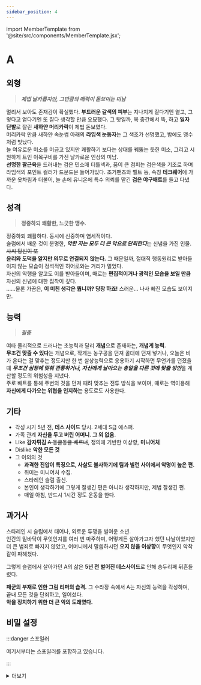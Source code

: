 ```yaml
---
sidebar_position: 4
---
```


import MemberTemplate from '@site/src/components/MemberTemplate.jsx';

# A

<MemberTemplate
  title="울프독"
  image="/img/w.png"
  codename="A"
  gender="남성"
  age="24"
  height="184cm"
  affiliation="현장대응국"
  ability="[S급] 필중"
  bg="#3AB8DE"
  cr="#fff"
/>

## 외형
> ***제법 날카롭지만, 그만큼의 매력이 돋보이는 미남***
 
멀리서 보아도 존재감이 확실했다. **부드러운 갈색의 피부**는 지나치게 짙다기엔 옅고, 그렇다고 옅다기엔 또 짙다 생각할 만큼 오묘했다. 그 탓일까, 목 중간에서 뚝, 하고 **일자 단발**로 잘린 **새하얀 머리카락**이 제법 돋보였다.  
머리카락 만큼 새하얀 속눈썹 아래의 **라임색 눈동자**는 그 색조가 선명했고, 밤에도 맹수처럼 빛났다.  
늘 여유로운 미소를 머금고 있지만 쾌활하기 보다는 상대를 꿰뚫는 듯한 미소, 그리고 시원하게 트인 이목구비를 가진 날카로운 인상의 미남.  
**선명한 팔근육**을 드러내는 검은 민소매 터틀넥과, 품이 큰 점퍼는 검은색을 기조로 하며 라임색의 포인트 컬러가 드문드문 들어가있다. 조거팬츠와 벨트 등, 속칭 **테크웨어**에 가까운 옷차림과 더불어, 늘 손에 유니온에 특수 의뢰를 맡긴 **검은 야구배트**를 들고 다녔다.
  
## 성격
> **정중하되 쾌활한, 느긋한 맹수.**

정중하되 쾌활하다. 동시에 신중하며 염세적이다.  
슬럼에서 배운 것이 분명한, ***악한 자는 모두 더 큰 악으로 단죄한다***는 신념을 가진 인물. ~~사씨 당신이 또~~  
**윤리와 도덕을 알지만 의무로 연결되지 않는다.** 그 때문일까, 절대적 행동원리로 받아들이지 않는 모습이 정석적인 히어로와는 거리가 멀었다.  
자신의 악행을 알고도 이를 받아들이며, 때로는 **편집적이거나 광적인 모습을 보일 만큼** 자신의 신념에 대한 집착이 깊다.  
……물론 가끔은, **이 미친 생각은 뭡니까? 당장 하죠!** 스러운… 나사 빠진 모습도 보이지만.  

## 능력
> ***필중***  
  
여타 물리적으로 드러나는 초능력과 달리 **개념**으로 존재하는, **개념계 능력.**  
**무조건 맞출 수 있다**는 개념으로, 작게는 농구공을 던져 골대에 던져 넣거나, 오늘은 비가 온다는 걸 맞추는 정도지만 한 번 살상능력으로 응용하기 시작하면 무언가를 던졌을 때 ***무조건 심장에 맞춰 관통하거나, 자신에게 날아오는 총알을 다른 것에 맞출 방안***을 계산할 정도의 위험성을 지녔다.  
주로 배트를 통해 주변의 것을 던져 때려 맞추는 전투 방식을 보이며, 때로는 역이용해 **자신에게 다가오는 위협을 인지하는** 용도로도 사용한다.

## 기타
- 각성 시기
  5년 전, **데스 사이드** 당시. 2세대 S급 에스퍼.
- 가족 관계
  **자신을 두고 버린 어머니. 그 외 없음.**
- Like
  **감자튀김** ~~A 동글동글 베르너~~, 정의에 기반한 이상향, **미니어처**
- Dislike
  **악한 모든 것**
- 그 이외의 것
  - **과격한 진압이 특징으로, 사살도 불사하기에 팀과 빌런 사이에서 악명이 높은 편.**
  - 취미는 미니어처 수집.
  - 스타레인 슬럼 출신.
  - 본인이 생각하기에 그렇게 잘생긴 편은 아니라 생각하지만, 제법 잘생긴 편.
  - 매일 아침, 반드시 1시간 정도 운동을 한다. 
   
## 과거사
스타레인 시 슬럼에서 태어나, 외로운 투쟁을 벌여운 소년.  
인간의 밑바닥이 무엇인지를 여러 번 마주하며, 어떻게든 살아가고자 했던 나날이었지만 더 큰 범죄로 빠지지 않았고, 어머니께서 말씀하시던 **오지 않을 이상향**이 무엇인지 악착같이 파헤쳤다.  

그렇게 슬럼에서 살아가던 A의 삶은 **5년 전 벌어진 데스사이드**로 인해 송두리째 뒤흔들렸다.  

**패군의 부재로 인한 그림 리퍼의 습격.** 그 수라장 속에서 A는 자신의 능력을 각성하며, 끝내 모든 것을 단죄하고, 일어섰다.  
**악을 징치하기 위한 더 큰 악의 도래였다.**

## 비밀 설정

:::danger 스포일러

여기서부터는 스포일러를 포함하고 있습니다.

:::


<details>
  <summary>더보기</summary>
    
  앙헬 헤세 베르너. 유일하게 기억하는 것은 이 성씨가 **어머니와 사랑을 약속한 주제에, 그 기대를 배신하고 떠나버린 아버지의 것**이라는 것.  
  앙헬은 당최 자신의 이름이 Angel인 연유를 알 수 없었다.  
  배 하나 불리지도 못하고, 시체가 나뒹굴며, 내일은 내가 저 고깃덩이 중 하나가 될지도 모른다는 지옥같은 불안감이 도사리는 곳에서 어찌하여 천사가 있을 수 있냔 이유 탓이었다.  
  **앙헬은 슬럼의 가장 깊숙한 곳에서 자란 자였다.** 차라리 속 편하게 어머니가 낳자마자 베이비 박스에 넣어 보육원에서 자랐다면 모를까, 어머니는 어찌 된 연유인지 자신을 악착같이 키웠다. 지금 이 나이가 되어 다시 그 이유를 되짚고, 생각해보자면 어쩌면 아버지가 돌아올지도 모른단 희망을 품었을지도 모르는 일이다. 결국 영영 돌아오지 않았지만.  
    
  그렇게 앙헬이 어느 정도 머리가 자라 생각이라는 것을 제대로 할 수 있을 나이가 되었을 적. 결국 어머니도 지쳤던 성싶다.  
  **어머니는 자신을 두고 집을 나갔다.** 심부름을 위해 왈패들이 도사리는 골목을 겨우 빠져나와 집에 돌아왔건만, 자신을 맞이하는 것은 **마시멜로와 설탕 덩어리만 들어있는 건강하지 못한 시리얼 세 박스, 상할지도 모르는 우유 한 통, 어머니께서 아버지를 그리워하며 이따금 손에 쥔 주사기** 뿐이었다.  
    
  이해할 수는 있었다.  
  어머니는 자신에게 늘 아버지에 대한 이야기를 하면서도, 이내 자조적으로 웃으며 **이상적인 세계는 꿈도 꾸지 말아야지. 오지 않을 텐데.** 같은 말로 마무리를 지었기 때문이다.  
  그렇지만, 이해는 해도 받아들이진 않았다.  
  앙헬은 영양가라곤 하나 없는 시리얼을 이 빠진 그릇에 대충 털어 넣고, 시큼한 냄새가 나기 직전의 우유를 쏟아 부으며 어머니를 기억에서 잊기로 했다.  
  **패배자의 무덤에서 도망친 자를 굳이 떠올릴 필요는 없다는 슬럼의 규칙을 누구보다 잘 알기 때문이었다.**
  그날 먹은 시리얼은 유독 쓴 맛이 났던 것 같다.  

  그리고, 각자도생이 시작되었다.  
  하루라도 더 연명하면 그게 가장 큰 행운인 삶. 슬럼은 인간의 **추악한 면**을 누구보다 가장 많이 접할 수 있는 곳이었고, 동시에 그 인간을 동정하며 품는 **희망** 또한 공존했다. 모순적이고, 갈망하며, 또 그 갈망에서 좌절하는 우스운 곳에서 누군가를 때려눕히고 얻은 배트로 어떻게든 살아남았다. 앙헬에게 있어서 악은 **필연적인 것**이었고, **비범한 괴물이 아닌 평범한 자**가 만드는 것이었다.   
  그 과정에서 슬럼을 떠돌며 여러 인물을 만났지만, 지금의 가치관을 명확하게 정립해준 사람이 하나 있었다.  
  
  보육원의 바보같은 **슈슈**도 아니고, 주먹으로 대화하는 것을 미덕으로 여기는 **니케**도 아니었다.  
  그렇다고 상대를 막론하고 중력으로 짓누르는 **아이작**이나, 이상주의자인 **론**이냐면 그것도 아니다.  

  ***슬럼의 패군.*** 
  패군은 누구보다 악한 인물이었으나, 통상적인 악인과는 달랐다.  
  인간을 해한다는 점에서 악인이라 칭하나, 그 악의 뿌리는 결국 **이 빌어먹을 슬럼에서 더 큰 악이 되어, 가장 아래에 있는 악을 단죄하는 것**이었기에.  
  **패군이 직접 보여주는 단죄는 앙헬의 삶에 비수처럼 박혔고, 그 신념은 알게 모르게 뿌리를 내렸다.**  
  그리고 그 뿌리가 마침내 움트고 개화하게 되었다.  
  
  데스 사이드 게이트.  

  몬스터가 게이트를 찢고 나와 슬럼을 습격하고, 슬럼의 균형을 지키던 패군은 자리를 비웠다.  
  그리고, 그림 리퍼의 제물 학살은 슬럼까지 그 마수를 뻗고, 무고한 인간을 할퀴었다.  
  수많은 사람들이 희생되고, 에스퍼가 아닌 민간인을 향한 무자비한 학살이 시작되었으며, 끝내 앙헬에게도 신도들은 손을 뻗었다.  

  죽음을 직면한 순간, 앙헬은 초인적인 힘과 함께 머리를 찢어버릴 듯한 두통을 느꼈다.  
  저 공격을 되돌려 타인에게 반드시 직격하게 만드는 방법, 지금 들고 있는 배트로 머리를 후려쳐 기절 시키는 방법, 반드시 맞출 수 있는 확률……. 그 모든 것이 머리를 뒤흔들고, 본능은 이성이 손 쓸 새도 없이 몸을 강제로 움직이게 만들었다.  
  그리고 정신을 차렸을 적, **주변의 신도는 모두 쓰러진 지 오래였다.**  
  턱끝까지 차오르는 숨을 겨우 내뱉고, 뺨에 튄 정체불명의 액체를 닦고, 코에서 흐르는 뜨뜻한 감각을 무시했다. 머리에서는 자신의 상태가 어떤지 맞출 수 있다 단언하지만, 하나 남은 이성은 이 이상 무언가를 더 떠올리기를 만류하고 있었다.  

  **정작 자신이 무엇을 잃었는지 알지 못했기 때문이었다.**  
  각성은 인격적 상실을 겪게 했고, 앙헬은 인간의 **이해**와 **자애**를 상실했지만 그 사실을 깨닫지 못했다.  
  머리에 남은 것이라고는 한때 두 눈으로 직접 보았던, ***내면의 악을 훈육하여 선으로 바꾸기 위해서는 더 큰 악이 필요하다***는 실체 뿐. 앙헬은 코에서 흐르는 피를 소매로 대충 훔쳐내며 허공을 노려보았다.   
  
  인간은 본디 악하다. 하여 선행을 닦지 않으면 악으로 돌아가니, 악은 죄악을 낳는다.  
  그러기 위해서라면 내가 더 큰 악이 되어 징치하여야 한다.  
  내 슬럼 안에 기거하지 아니하는 양지의 것들에게서 마주한 악함 또한 이곳과 다를 바 없으니……. **아, 어머니. 당신이 틀렸습니다. 이상향은 옵니다. 바로 나의 손으로 하여금, 나로 하여금, 그리고 다시는 돌아오지 않을 나의 어리숙하던 과거로 하여금.**  
    
  앙헬은 검은 배트를 쥐고, 쓰러진 빌런의 머리를 발치에 둔 채 제 심상 만치나 조용한 골목을 눈에 담았다.  
  ***바야흐로 거악의 도래였다.***
    
</details>
